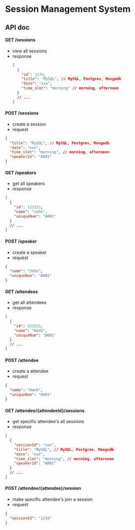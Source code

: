 # Session Management System

## API doc

#### GET /sessions

- view all sessions
- response
  ```json
  [
    {
      "id": 1234,
      "title": "MySQL", // MySQL, Postgres, Mongodb
      "date": "xxx",
      "time_slot": "morning" // morning, afternoon
    }
    // ...
  ]
  ```

#### POST /sessions

- create a session
- request

```json
{
  "title": "MySQL", // MySQL, Postgres, Mongodb
  "date": "xxx",
  "time_slot": "morning", // morning, afternoon
  "speakerId": "A001"
}
```

#### GET /speakers

- get all speakers
- response

```json
[
  {
    "id": 123123,
    "name": "John",
    "uniqueNum": "A001"
  }
  // ...
]
```

#### POST /speaker

- create a speaker
- request

```json
{
  "name": "John",
  "uniqueNum": "A001"
}
```

#### GET /attendees

- get all attendees
- response

```json
[
  {
    "id": 223223,
    "name": "Hank",
    "uniqueNum": "D001"
  }
  // ...
]
```

#### POST /attendee

- create a attendee
- request

```json
{
  "name": "Hank",
  "uniqueNum": "D001"
}
```

#### GET /attendee/{attendeeId}/sessions

- get specific attendee's all sessions
- response

```json
[
  {
    "sessionId": "xxx",
    "title": "MySQL", // MySQL, Postgres, Mongodb
    "date": "xxx",
    "time_slot": "morning", // morning, afternoon
    "speakerId": "A001"
  }
  // ...
]
```

#### POST /attendee/{attendee}/session

- make specific attendee's join a session
- request

```json
{
  "sessionId": "1234"
}
```
